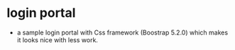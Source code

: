 # login portal
- a sample login portal with  Css framework (Boostrap 5.2.0) which makes it looks nice with less work.
